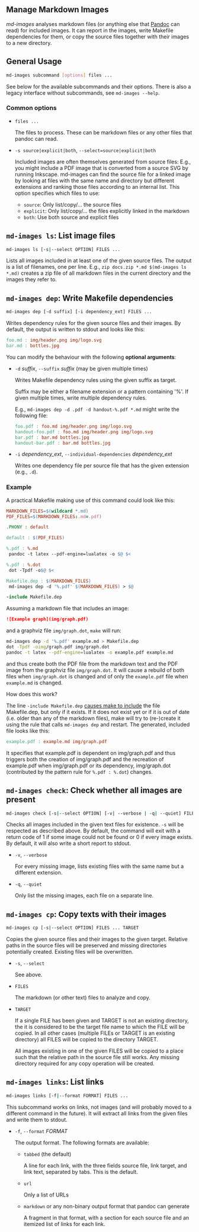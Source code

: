 ## Manage Markdown Images

_md-images_ analyses markdown files (or anything else that [Pandoc](https://pandoc.org/) can read) for included images. It can report in the images, write Makefile dependencies for them, or copy the source files together with their images to a new directory.

## General Usage

```bash
md-images subcommand [options] files ...
```

See below for the available subcommands and their options.
There is also a legacy interface without subcommands, see `md-images --help`.

### Common options

* `files ...`

  The files to process. These can be markdown files or any other files that pandoc can read.

* `-s source|explicit|both`, `--select=source|explicit|both`

  Included images are often themselves generated from source files: E.g., you might include a PDF image that is converted from a source SVG by running Inkscape. md-images can find the source file for a linked image by looking at files with the same name and directory but different extensions and ranking those files according to an internal list. This option specifies which files to use:

  * `source`: Only list/copy/... the source files
  * `explicit`: Only list/copy/... the files explicitly linked in the markdown
  * `both`: Use both source and explicit files

## `md-images ls`: List image files

```bash
md-images ls [-s|--select OPTION] FILES ...
```

Lists all images included in at least one of the given source files. The output is a list of filenames, one per line. E.g., `zip docs.zip *.md $(md-images ls *.md)` creates a zip file of all markdown files in the current directory and the images they refer to.

## `md-images dep`: Write Makefile dependencies

```bash
md-images dep [-d suffix] [-i dependency_ext] FILES ...
```

Writes dependency rules for the given source files and their images. By default, the output is written to stdout and looks like this:

```makefile
foo.md : img/header.png img/logo.svg
bar.md : bottles.jpg
```

You can modify the behaviour with the following __optional arguments__:

* `-d` _suffix_, `--suffix` _suffix_  (may be given multiple times)

    Writes Makefile dependency rules using the given suffix as target.

    Suffix may be either a filename extension or a pattern containing '%'. If given multiple times, write
    multiple dependency rules.

    E.g., `md-images dep -d .pdf -d handout-%.pdf *.md` might write the following file:

    ```makefile
    foo.pdf : foo.md img/header.png img/logo.svg
    handout-foo.pdf : foo.md img/header.png img/logo.svg
    bar.pdf : bar.md bottles.jpg
    handout-bar.pdf : bar.md bottles.jpg
    ```

* `-i` _dependency_ext_, `--individual-dependencies` _dependency_ext_

    Writes one dependency file per source file that has the given extension (e.g., `.d`).

### Example

A practical Makefile making use of this command could look like this:

```makefile
MARKDOWN_FILES=$(wildcard *.md)
PDF_FILES=$(MARKDOWN_FILES:.md=.pdf)

.PHONY : default

default : $(PDF_FILES)

%.pdf : %.md
 pandoc -t latex --pdf-engine=lualatex -o $@ $<

%.pdf : %.dot
 dot -Tpdf -o$@ $<

Makefile.dep : $(MARKDOWN_FILES)
 md-images dep -d '%.pdf' $(MARKDOWN_FILES) > $@

-include Makefile.dep
```

Assuming a markdown file that includes an image:

```markdown
![Example graph](img/graph.pdf)
```

and a graphviz file `img/graph.dot`, `make` will run:
```bash
md-images dep -d '%.pdf' example.md > Makefile.dep
dot -Tpdf -oimg/graph.pdf img/graph.dot
pandoc -t latex --pdf-engine=lualatex -o example.pdf example.md
```

and thus create both the PDF file from the markdown text and the PDF image from the graphviz file `img/graph.dot`. It will cause a rebuild of both files when `img/graph.dot` is changed and of only the `example.pdf` file when `example.md` is changed.

How does this work?

The line `-include Makefile.dep` [causes make to include](https://www.gnu.org/software/make/manual/html_node/Include.html) the file Makefile.dep, but only if it exists. If it does not exist yet or if it is out of date (i.e. older than any of the markdown files), make will try to (re-)create it using the rule that calls `md-images dep` and restart. The generated, included file looks like this:

```makefile
example.pdf : example.md img/graph.pdf
```

It specifies that example.pdf is dependent on img/graph.pdf and thus triggers both the creation of img/graph.pdf and the recreation of example.pdf when img/graph.pdf or its dependency, img/graph.dot (contributed by the pattern rule for `%.pdf : %.dot`) changes.

## `md-images check`: Check whether all images are present

```bash
md-images check [-s|--select OPTION] [-v| --verbose | -q| --quiet] FILES ...
```

Checks all images included in the given text files for existence. `-s` will be respected as described above. By default, the command will exit with a return code of 1 if some image could not be found or 0 if every image exists. By default, it will also write a short report to stdout.

* `-v`, `--verbose`

    For every missing image, lists existing files with the same name but a different extension.

* `-q`, `--quiet`

    Only list the missing images, each file on a separate line.

## `md-images cp`: Copy texts with their images

```bash
md-images cp [-s|--select OPTION] FILES ... TARGET 
```

Copies the given source files and their images to the given target. Relative paths in the source files will be preserved and missing directories potentially created. Existing files will be overwritten.

* `-s`, `--select`

  See above.

* `FILES`

  The markdown (or other text) files to analyze and copy.

* `TARGET`

  If a single FILE has been given and TARGET is not an existing directory, the it is considered to be the target file name to which the FILE will be copied. In all other cases (multiple FILEs or TARGET is an existing directory) all FILES will be copied to the directory TARGET.

  All images existing in one of the given FILES will be copied to a place such that the relative path in the source file still works. Any missing directory required for any copy operation will be created.

## `md-images links`: List links

```bash
md-images links [-f|--format FORMAT] FILES ... 
```

This subcommand works on links, not images (and will probably moved to a different command in the future). It will extract all links from the given files and write them to stdout.

* `-f`, `--format` _FORMAT_

  The output format. The following formats are available:

  * `tabbed` (the default)

      A line for each link, with the three fields source file, link target, and link text, separated by tabs.
      This is the default.

  * `url`

      Only a list of URLs

  * `markdown` or any non-binary output format that pandoc can generate

      A fragment in that format, with a section for each source file and an itemized list of links for each link.
